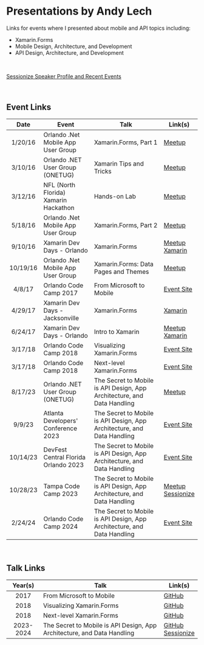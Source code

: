 # Presentations by Andy Lech

Links for events where I presented about mobile and API topics including:

+ Xamarin.Forms
+ Mobile Design, Architecture, and Development
+ API Design, Architecture, and Development

<br />

[Sessionize Speaker Profile and Recent Events](https://sessionize.com/andy-lech)

<br />

## Event Links

| Date | Event | Talk | Link(s) |
|:-:|-|-|-|
| 1/20/16 | Orlando .Net Mobile App User Group | Xamarin.Forms, Part 1 | [Meetup](https://www.meetup.com/Orlando-net-Mobile-app-User-Group/events/227570869/) |
| 3/10/16 | Orlando .NET User Group (ONETUG) | Xamarin Tips and Tricks | [Meetup](https://www.meetup.com/ONETUG/events/229283073/) |
| 3/12/16 | NFL (North Florida) Xamarin Hackathon | Hands-on Lab | [Meetup](https://web.archive.org/web/20160801193447/https://www.meetup.com/NFLXUG/events/228923709/) |
| 5/18/16 | Orlando .Net Mobile App User Group | Xamarin.Forms, Part 2 | [Meetup](https://www.meetup.com/Orlando-net-Mobile-app-User-Group/events/227570893/) |
| 9/10/16 | Xamarin Dev Days - Orlando | Xamarin.Forms | [Meetup](https://www.meetup.com/Orlando-net-Mobile-app-User-Group/events/232995404/) <br /> [Xamarin](https://ti.to/xamarin/dev-days-orlando) |
| 10/19/16 | Orlando .Net Mobile App User Group | Xamarin.Forms: Data Pages and Themes | [Meetup](https://www.meetup.com/Orlando-net-Mobile-app-User-Group/events/233826823/) |
| 4/8/17 | Orlando Code Camp 2017 | From Microsoft to Mobile | [Event&nbsp;Site](https://web.archive.org/web/20170412025958/http://www.orlandocodecamp.com:80/sessions/index/?timeslot=3) |
| 4/29/17 | Xamarin Dev Days - Jacksonville | Xamarin.Forms | [Xamarin](https://ti.to/xamarin/dev-days-jacksonville-2017) | 
| 6/24/17 | Xamarin Dev Days - Orlando | Intro to Xamarin | [Meetup](https://www.meetup.com/Orlando-net-Mobile-app-User-Group/events/240225355/) <br/> [Xamarin](https://ti.to/xamarin/dev-days-orlando-2017) |
| 3/17/18 | Orlando Code Camp 2018 | Visualizing Xamarin.Forms | [Event&nbsp;Site](https://web.archive.org/web/20180205023254/http://orlandocodecamp.com:80/Sessions/Details/58) |
| 3/17/18 | Orlando Code Camp 2018 | Next-level Xamarin.Forms | [Event&nbsp;Site](https://web.archive.org/web/20180205024246/http://orlandocodecamp.com:80/Sessions/Details/60) |
| 8/17/23 | Orlando .NET User Group (ONETUG) | The Secret to Mobile is API Design, App Architecture, and Data Handling | [Meetup](https://www.meetup.com/onetug/events/295214755/) |
| 9/9/23 | Atlanta Developers' Conference 2023 | The Secret to Mobile is API Design, App Architecture, and Data Handling | [Event&nbsp;Site](https://web.archive.org/web/20230630120105/https://www.atldevcon.com/speakers) |
| 10/14/23 | DevFest Central Florida Orlando 2023 | The Secret to Mobile is API Design, App Architecture, and Data Handling | [Event&nbsp;Site](https://2023-orlando.devfestflorida.com/speakers) |
| 10/28/23 | Tampa Code Camp 2023 | The Secret to Mobile is API Design, App Architecture, and Data Handling | [Meetup](https://www.meetup.com/tampacc/events/295790184/) <br /> [Sessionize](https://tampacc2023.sessionize.com/) |
| 2/24/24 | Orlando Code Camp 2024 | The Secret to Mobile is API Design, App Architecture, and Data Handling | [Event Site](https://orlandocodecamp.com/speakers/) |

<br />

## Talk Links

| Year(s) | Talk | Link(s) |
|:-:|-|-|
| 2017 | From Microsoft to Mobile | [GitHub](https://github.com/xamarinfiles/talk-list/tree/main/FromMicrosoftToMobile) |
| 2018 | Visualizing Xamarin.Forms  | [GitHub](https://github.com/xamarinfiles/talk-visualizing-forms) |
| 2018 | Next-level Xamarin.Forms | [GitHub](https://github.com/xamarinfiles/talk-next-level-forms) |
| 2023-2024 | The Secret to Mobile is API Design, App Architecture, and Data Handling | [GitHub](https://github.com/andylech/talk-mobile-secrets) <br /> [Sessionize](https://sessionize.com/s/andy-lech/the-secret-to-mobile-is-api-design-app-architectur/74819) |
